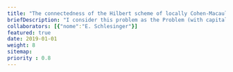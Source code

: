 ```yaml
---
title: "The connectedness of the Hilbert scheme of locally Cohen-Macaulay curves in $\\small \\mathbb{P}^3$"
briefDescription: "I consider this problem as the Problem (with capital P). The Hilbert scheme $\\small \\mathbf{H}_{d,g}$ of locally Cohen-Macaulay curves of degree $d$ and genus $g$ in $\\small \\mathbb{P}^3$ is an open subscheme of the Hilbert scheme $\\small \\mathbf{Hilb}_{dt+1-g}(\\mathbb{P}^3)$ and contains as open subscheme the Hilbert scheme $\\small \\mathbf{H}^0_{d,g}$ of smooth curves of degree $d$ and genus $g$. The Hilbert scheme $\\small \\mathbf{Hilb}_{dt+1-g}(\\mathbb{P}^3)$ is connected for every pair $(d,g)$, while there are pairs $(d,g)$ for which the Hilbert scheme $\\small \\mathbf{H}^0_{d,g}$ is not connected. What about the Hilbert scheme $\\small \\mathbf{H}_{d,g}$ of locally Cohen-Macaulay curves?"
collaborators: [{"nome":"E. Schlesinger"}]
featured: true
date: 2019-01-01
weight: 8
sitemap:
priority : 0.8
---
```

